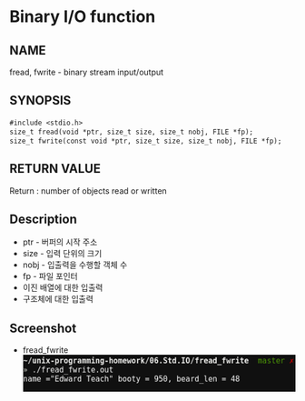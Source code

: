 # Binary I/O function
## NAME
fread, fwrite - binary stream input/output
## SYNOPSIS
```
#include <stdio.h>
size_t fread(void *ptr, size_t size, size_t nobj, FILE *fp);
size_t fwrite(const void *ptr, size_t size, size_t nobj, FILE *fp);
```
## RETURN VALUE
Return : number of objects read or written
## Description
* ptr - 버퍼의 시작 주소
* size - 입력 단위의 크기
* nobj - 입출력을 수행할 객체 수
* fp - 파일 포인터
* 이진 배열에 대한 입출력
* 구조체에 대한 입출력
## Screenshot
* fread_fwrite  
![fread_fwrite](./fread_fwrite.png?raw=true "fread, fwrite")
